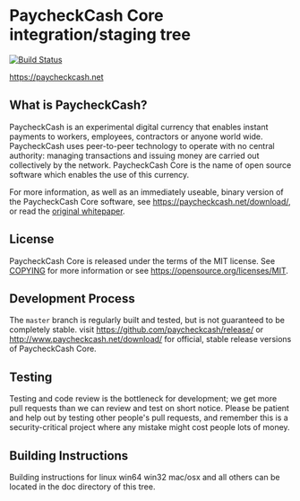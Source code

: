 PaycheckCash Core integration/staging tree
=====================================

[![Build Status](https://travis-ci.org/bitcoin/bitcoin.svg?branch=master)](https://travis-ci.org/bitcoin/bitcoin)

https://paycheckcash.net

What is PaycheckCash?
----------------

PaycheckCash is an experimental digital currency that enables instant payments to
workers, employees, contractors or anyone world wide. PaycheckCash uses peer-to-peer 
technology to operate with no central authority: managing transactions and issuing money are carried
out collectively by the network. PaycheckCash Core is the name of open source
software which enables the use of this currency.

For more information, as well as an immediately useable, binary version of
the PaycheckCash Core software, see https://paycheckcash.net/download/, or read the
[original whitepaper](https://paycheckcash.net/paycheckcash.pdf).

License
-------

PaycheckCash Core is released under the terms of the MIT license. See [COPYING](COPYING) for more
information or see https://opensource.org/licenses/MIT.

Development Process
-------------------

The `master` branch is regularly built and tested, but is not guaranteed to be
completely stable. visit https://github.com/paycheckcash/release/ or 
http://www.paycheckcash.net/download/ for official, stable release versions of
PaycheckCash Core.


Testing
-------

Testing and code review is the bottleneck for development; we get more pull
requests than we can review and test on short notice. Please be patient and help out by testing
other people's pull requests, and remember this is a security-critical project where any mistake might cost people
lots of money.



Building Instructions
---------------------

Building instructions for linux win64 win32 mac/osx and all others can be located in the doc directory of this tree.







